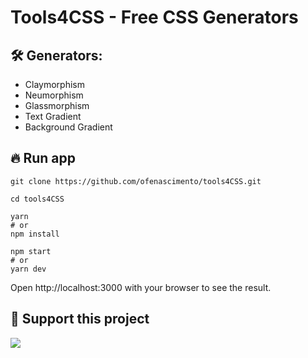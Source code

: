 # Tools4CSS - Free CSS Generators
<h2>🛠︎ Generators:</h2>


- Claymorphism
- Neumorphism
- Glassmorphism
- Text Gradient
- Background Gradient

<h2>🔥 Run app</h2>

```
git clone https://github.com/ofenascimento/tools4CSS.git

cd tools4CSS

yarn 
# or
npm install

npm start
# or
yarn dev
```
Open http://localhost:3000 with your browser to see the result. 
<h2>🌟 Support this project</h2>

![](https://user-images.githubusercontent.com/48997634/174794647-0c851917-e5c9-4fb9-bf88-b61d89dc2f4f.gif)

